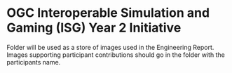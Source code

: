 # OGC Interoperable Simulation and Gaming (ISG) Year 2 Initiative

Folder will be used as a store of images used in the Engineering Report.
Images supporting participant contributions should go in the folder with the participants name.
